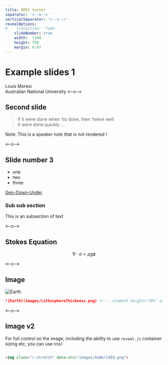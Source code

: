 ```yaml
---
title: EMSC tester
separator: '<--o-->  '
verticalSeparator: '<--v-->'
revealOptions:
#    transition: 'fade'
    slideNumber: true
    width:  1100
    height: 750
    margin: 0.07
---
```


# Example slides 1

Louis Moresi  
Australian National University
<--o-->

## Second slide

<blockquote>
    If it were done when ‘tis done, then ‘twere well <br>
    It were done quickly ... 
</blockquote>


Note: This is a speaker note that is not rendered !

<--o-->

## Slide number 3


 - one
 - two 
 - three

 [Geo-Down-Under](https://geo-down-under.geoscience.education)

 ### Sub sub section

 This is an subsection of text

<--o-->

## Stokes Equation

$$ \nabla \cdot \sigma = \rho g  \mathbf{ z }   $$

<--o-->

## Image 

![Earth](images/LithosphereThickness.png) <!-- .element height="50%" width="50%"  -->

```markdown
![Earth](images/LithosphereThickness.png) <!-- .element height="50%" width="50%"  -->
```

<--o-->

## Image v2 

For full control on the image, including the ability to use `reveal.js` 
container sizing etc, you can use `html`

<img class="r-stretch" data-src="images/AuWorldEQ.png">

```html
<img class="r-stretch" data-src="images/AuWorldEQ.png">
```

